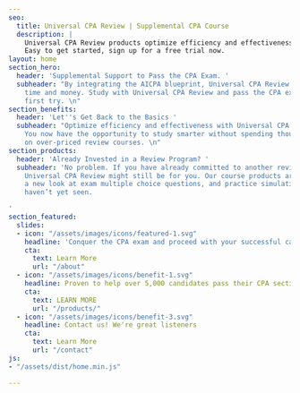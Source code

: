 ```yaml
---
seo:
  title: Universal CPA Review | Supplemental CPA Course
  description: |
    Universal CPA Review products optimize efficiency and effectiveness, all in an affordable package.
    Easy to get started, sign up for a free trial now.
layout: home
section_hero:
  header: 'Supplemental Support to Pass the CPA Exam. '
  subheader: "By integrating the AICPA blueprint, Universal CPA Review will save you
    time and money. Study with Universal CPA Review and pass the CPA exam on your
    first try. \n"
section_benefits:
  header: 'Let''s Get Back to the Basics '
  subheader: "Optimize efficiency and effectiveness with Universal CPA Review products.
    You now have the opportunity to study smarter without spending thousands of dollars
    on over-priced review courses. \n"
section_products:
  header: 'Already Invested in a Review Program? '
  subheader: 'No problem. If you have already committed to another review course,
    Universal CPA Review might still be for you. Our course products are guaranteed
    a new look at exam multiple choice questions, and practice simulations that you
    haven’t yet seen.

'
section_featured:
  slides:
  - icon: "/assets/images/icons/featured-1.svg"
    headline: 'Conquer the CPA exam and proceed with your successful career '
    cta:
      text: Learn More
      url: "/about"
  - icon: "/assets/images/icons/benefit-1.svg"
    headline: Proven to help over 5,000 candidates pass their CPA sections.
    cta:
      text: LEARN MORE
      url: "/products/"
  - icon: "/assets/images/icons/benefit-3.svg"
    headline: Contact us! We're great listeners
    cta:
      text: Learn More
      url: "/contact"
js:
- "/assets/dist/home.min.js"

---
```

